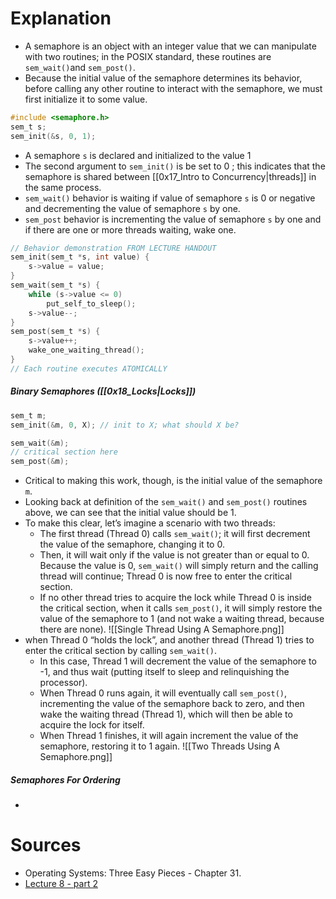 # Explanation
- A semaphore is an object with an integer value that we can manipulate with two routines; in the POSIX standard, these routines are `sem_wait()`and `sem_post()`.
- Because the initial value of the semaphore determines its behavior, before calling any other routine to interact with the semaphore, we must first initialize it to some value.
```C
#include <semaphore.h>
sem_t s;
sem_init(&s, 0, 1);
```
- A semaphore `s` is declared and initialized to the value 1
- The second argument to `sem_init()` is be set to 0 ; this indicates that the semaphore is shared between [[0x17_Intro to Concurrency|threads]] in the same process.
- `sem_wait()` behavior is waiting if value of semaphore `s` is 0 or negative and decrementing the value of semaphore `s` by one.
- `sem_post` behavior is incrementing the value of semaphore `s` by one and if there are one or more threads waiting, wake one.
```C
// Behavior demonstration FROM LECTURE HANDOUT
sem_init(sem_t *s, int value) {
	s->value = value;
}
sem_wait(sem_t *s) {
	while (s->value <= 0)
		put_self_to_sleep();
	s->value--;
}
sem_post(sem_t *s) {
	s->value++;
	wake_one_waiting_thread();
}
// Each routine executes ATOMICALLY
```
##### Binary Semaphores ([[0x18_Locks|Locks]])
```C
sem_t m;
sem_init(&m, 0, X); // init to X; what should X be?

sem_wait(&m);
// critical section here
sem_post(&m);
```
- Critical to making this work, though, is the initial value of the semaphore `m`.
- Looking back at definition of the `sem_wait()` and `sem_post()` routines above, we can see that the initial value should be 1.
- To make this clear, let’s imagine a scenario with two threads: 
	- The first thread (Thread 0) calls `sem_wait()`; it will first decrement the value of the semaphore, changing it to 0. 
	- Then, it will wait only if the value is not greater than or equal to 0. Because the value is 0, `sem_wait()` will simply return and the calling thread will continue; Thread 0 is now free to enter the critical section. 
	- If no other thread tries to acquire the lock while Thread 0 is inside the critical section, when it calls `sem_post()`, it will simply restore the value of the semaphore to 1 (and not wake a waiting thread, because there are none).
	 ![[Single Thread Using A Semaphore.png]]
- when Thread 0 “holds the lock”, and another thread (Thread 1) tries to enter the critical section by calling `sem_wait()`.
	- In this case, Thread 1 will decrement the value of the semaphore to -1, and thus wait (putting itself to sleep and relinquishing the processor). 
	- When Thread 0 runs again, it will eventually call `sem_post()`, incrementing the value of the semaphore back to zero, and then wake the waiting thread (Thread 1), which will then be able to acquire the lock for itself. 
	- When Thread 1 finishes, it will again increment the value of the semaphore, restoring it to 1 again.
	 ![[Two Threads Using A Semaphore.png]]
##### Semaphores For Ordering
- 
# Sources
- Operating Systems: Three Easy Pieces - Chapter 31.
- [Lecture 8 - part 2](https://youtu.be/cuY8r8RXqAY)